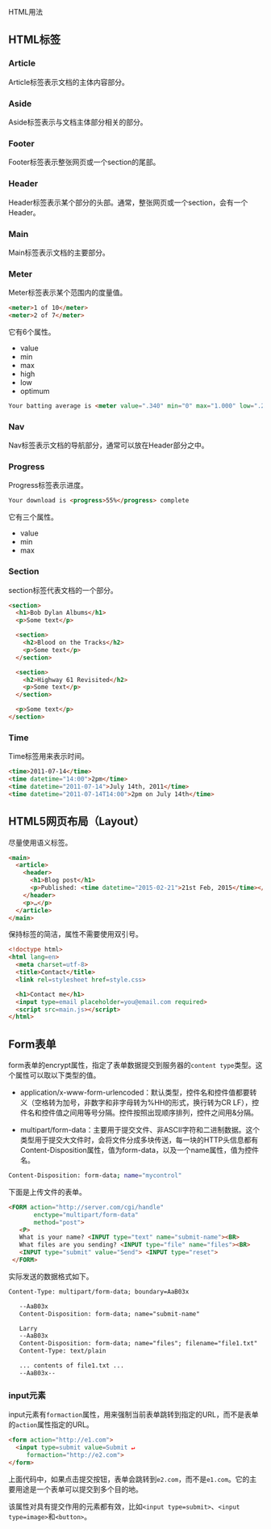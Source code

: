  HTML用法

## HTML标签

### Article

Article标签表示文档的主体内容部分。

### Aside

Aside标签表示与文档主体部分相关的部分。

### Footer

Footer标签表示整张网页或一个section的尾部。

### Header

Header标签表示某个部分的头部。通常，整张网页或一个section，会有一个Header。

### Main

Main标签表示文档的主要部分。

### Meter

Meter标签表示某个范围内的度量值。

```html
<meter>1 of 10</meter>
<meter>2 of 7</meter>
```

它有6个属性。

- value
- min
- max
- high
- low
- optimum

```html
Your batting average is <meter value=".340" min="0" max="1.000" low=".215" high=".367" optimum="1.000">.340</meter>
```

### Nav

Nav标签表示文档的导航部分，通常可以放在Header部分之中。

### Progress

Progress标签表示进度。

```html
Your download is <progress>55%</progress> complete
```

它有三个属性。

- value
- min
- max

### Section

section标签代表文档的一个部分。

```html
<section>
  <h1>Bob Dylan Albums</h1>
  <p>Some text</p>

  <section>
    <h2>Blood on the Tracks</h2>
    <p>Some text</p>
  </section>

  <section>
    <h2>Highway 61 Revisited</h2>
    <p>Some text</p>
  </section>

  <p>Some text</p>
</section>
```

### Time

Time标签用来表示时间。

```html
<time>2011-07-14</time>
<time datetime="14:00">2pm</time>
<time datetime="2011-07-14">July 14th, 2011</time>
<time datetime="2011-07-14T14:00">2pm on July 14th</time>
```

## HTML5网页布局（Layout）

尽量使用语义标签。

```html
<main>
  <article>
    <header>
      <h1>Blog post</h1>
      <p>Published: <time datetime="2015-02-21">21st Feb, 2015</time></p>
    </header>
    <p>…</p>
  </article>
</main>
```

保持标签的简洁，属性不需要使用双引号。

```html
<!doctype html>
<html lang=en>
  <meta charset=utf-8>
  <title>Contact</title>
  <link rel=stylesheet href=style.css>

  <h1>Contact me</h1>
  <input type=email placeholder=you@email.com required>
  <script src=main.js></script>
</html>
```

## Form表单

form表单的encrypt属性，指定了表单数据提交到服务器的`content type`类型。这个属性可以取以下类型的值。

- application/x-www-form-urlencoded：默认类型，控件名和控件值都要转义（空格转为加号，非数字和非字母转为%HH的形式，换行转为CR LF），控件名和控件值之间用等号分隔。控件按照出现顺序排列，控件之间用&分隔。

- multipart/form-data：主要用于提交文件、非ASCII字符和二进制数据。这个类型用于提交大文件时，会将文件分成多块传送，每一块的HTTP头信息都有Content-Disposition属性，值为form-data，以及一个name属性，值为控件名。

```bash
Content-Disposition: form-data; name="mycontrol"
```

下面是上传文件的表单。

```html
<FORM action="http://server.com/cgi/handle"
       enctype="multipart/form-data"
       method="post">
   <P>
   What is your name? <INPUT type="text" name="submit-name"><BR>
   What files are you sending? <INPUT type="file" name="files"><BR>
   <INPUT type="submit" value="Send"> <INPUT type="reset">
 </FORM>
```

实际发送的数据格式如下。

```html
Content-Type: multipart/form-data; boundary=AaB03x

   --AaB03x
   Content-Disposition: form-data; name="submit-name"

   Larry
   --AaB03x
   Content-Disposition: form-data; name="files"; filename="file1.txt"
   Content-Type: text/plain

   ... contents of file1.txt ...
   --AaB03x--
```

### input元素

input元素有`formaction`属性，用来强制当前表单跳转到指定的URL，而不是表单的`action`属性指定的URL。

```html
<form action="http://e1.com">
  <input type=submit value=Submit ↵
     formaction="http://e2.com">
</form>
```

上面代码中，如果点击提交按钮，表单会跳转到`e2.com`，而不是`e1.com`。它的主要用途是一个表单可以提交到多个目的地。

该属性对具有提交作用的元素都有效，比如`<input type=submit>`、`<input type=image>`和`<button>`。
